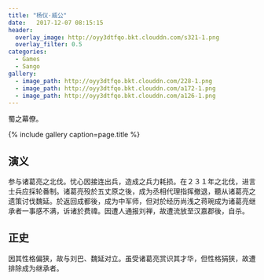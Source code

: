```yaml
---
title: "杨仪·威公"
date:   2017-12-07 08:15:15
header:
  overlay_image: http://oyy3dtfqo.bkt.clouddn.com/s321-1.png
  overlay_filter: 0.5
categories:
  - Games
  - Sango
gallery:
  - image_path: http://oyy3dtfqo.bkt.clouddn.com/228-1.png
  - image_path: http://oyy3dtfqo.bkt.clouddn.com/a172-1.png
  - image_path: http://oyy3dtfqo.bkt.clouddn.com/a126-1.png
---
```


蜀之幕僚。

{% include gallery caption=page.title %}

## 演义

参与诸葛亮之北伐。忧心因接连出兵，造成之兵力耗损。在２３１年之北伐，进言士兵应採轮番制。诸葛亮殁於五丈原之後，成为丞相代理指挥撤退，聽从诸葛亮之遗策讨伐魏延。於返回成都後，成为中军师，但对於经历尚浅之蒋琬成为诸葛亮继承者一事感不满，诉诸於费禕。因遭人通报刘禅，故遭流放至汉嘉郡後，自杀。

## 正史

因其性格偏狭，故与刘巴、魏延对立。虽受诸葛亮赏识其才华，但性格狷狭，故遭排除成为继承者。